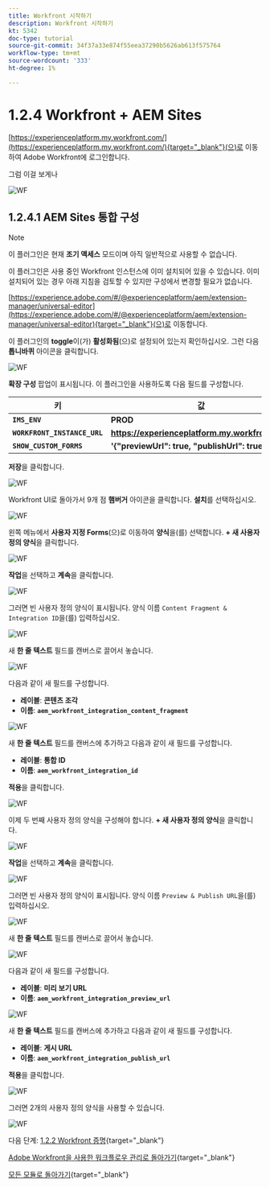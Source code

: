 ```yaml
---
title: Workfront 시작하기
description: Workfront 시작하기
kt: 5342
doc-type: tutorial
source-git-commit: 34f37a33e874f55eea37290b5626ab613f575764
workflow-type: tm+mt
source-wordcount: '333'
ht-degree: 1%

---
```


# 1.2.4 Workfront + AEM Sites

[https://experienceplatform.my.workfront.com/](https://experienceplatform.my.workfront.com/){target="_blank"}(으)로 이동하여 Adobe Workfront에 로그인합니다.

그럼 이걸 보게나

![WF](./images/wfb1.png)

## 1.2.4.1 AEM Sites 통합 구성

>[!NOTE]
>
>이 플러그인은 현재 **조기 액세스** 모드이며 아직 일반적으로 사용할 수 없습니다.
>
>이 플러그인은 사용 중인 Workfront 인스턴스에 이미 설치되어 있을 수 있습니다. 이미 설치되어 있는 경우 아래 지침을 검토할 수 있지만 구성에서 변경할 필요가 없습니다.

[https://experience.adobe.com/#/@experienceplatform/aem/extension-manager/universal-editor](https://experience.adobe.com/#/@experienceplatform/aem/extension-manager/universal-editor){target="_blank"}(으)로 이동합니다.

이 플러그인의 **toggle**&#x200B;이(가) **활성화됨**(으)로 설정되어 있는지 확인하십시오. 그런 다음 **톱니바퀴** 아이콘을 클릭합니다.

![WF](./images/wfb8.png)

**확장 구성** 팝업이 표시됩니다. 이 플러그인을 사용하도록 다음 필드를 구성합니다.

| 키 | 값 |
| --------------- | ------------------------------ | 
| **`IMS_ENV`** | **PROD** |
| **`WORKFRONT_INSTANCE_URL`** | **https://experienceplatform.my.workfront.com** |
| **`SHOW_CUSTOM_FORMS`** | **&#39;{&quot;previewUrl&quot;: true, &quot;publishUrl&quot;: true}&#39;** |

**저장**&#x200B;을 클릭합니다.

![WF](./images/wfb8.png)

Workfront UI로 돌아가서 9개 점 **햄버거** 아이콘을 클릭합니다. **설치**&#x200B;를 선택하십시오.

![WF](./images/wfb9.png)

왼쪽 메뉴에서 **사용자 지정 Forms**(으)로 이동하여 **양식**&#x200B;을(를) 선택합니다. **+ 새 사용자 정의 양식**&#x200B;을 클릭합니다.

![WF](./images/wfb10.png)

**작업**&#x200B;을 선택하고 **계속**&#x200B;을 클릭합니다.

![WF](./images/wfb11.png)

그러면 빈 사용자 정의 양식이 표시됩니다. 양식 이름 `Content Fragment & Integration ID`을(를) 입력하십시오.

![WF](./images/wfb12.png)

새 **한 줄 텍스트** 필드를 캔버스로 끌어서 놓습니다.

![WF](./images/wfb13.png)

다음과 같이 새 필드를 구성합니다.

- **레이블**: **콘텐츠 조각**
- **이름**: **`aem_workfront_integration_content_fragment`**

![WF](./images/wfb14.png)

새 **한 줄 텍스트** 필드를 캔버스에 추가하고 다음과 같이 새 필드를 구성합니다.

- **레이블**: **통합 ID**
- **이름**: **`aem_workfront_integration_id`**

**적용**&#x200B;을 클릭합니다.

![WF](./images/wfb15.png)

이제 두 번째 사용자 정의 양식을 구성해야 합니다. **+ 새 사용자 정의 양식**&#x200B;을 클릭합니다.

![WF](./images/wfb10.png)

**작업**&#x200B;을 선택하고 **계속**&#x200B;을 클릭합니다.

![WF](./images/wfb11.png)

그러면 빈 사용자 정의 양식이 표시됩니다. 양식 이름 `Preview & Publish URL`을(를) 입력하십시오.

![WF](./images/wfb16.png)

새 **한 줄 텍스트** 필드를 캔버스로 끌어서 놓습니다.

![WF](./images/wfb17.png)

다음과 같이 새 필드를 구성합니다.

- **레이블**: **미리 보기 URL**
- **이름**: **`aem_workfront_integration_preview_url`**

![WF](./images/wfb18.png)

새 **한 줄 텍스트** 필드를 캔버스에 추가하고 다음과 같이 새 필드를 구성합니다.

- **레이블**: **게시 URL**
- **이름**: **`aem_workfront_integration_publish_url`**

**적용**&#x200B;을 클릭합니다.

![WF](./images/wfb19.png)

그러면 2개의 사용자 정의 양식을 사용할 수 있습니다.

![WF](./images/wfb20.png)

다음 단계: [1.2.2 Workfront 증명](./ex2.md){target="_blank"}

[Adobe Workfront을 사용한 워크플로우 관리로 돌아가기](./workfront.md){target="_blank"}

[모든 모듈로 돌아가기](./../../../overview.md){target="_blank"}
